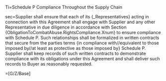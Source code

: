 Ti=Schedule P Compliance Throughout the Supply Chain

sec=Supplier shall ensure that each of its {_Representatives} acting in connection with this Agreement shall engage with Supplier and any other Representative in due diligence in accordance with Section {ObligationToCombatAbuse.RightsCompliance.Xnum} to ensure compliance with Schedule P.  Such relationships shall be formalized in written contracts that secure from the parties terms {in compliance with//equivalent to those imposed by//at least as protective as those imposed by} Schedule P.  Supplier shall keep records of such written contracts to demonstrate compliance with its obligations under this Agreement and shall deliver such records to Buyer as reasonably requested. 

=[G/Z/Base]
